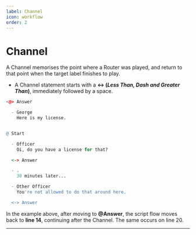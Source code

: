 ```yaml
---
label: Channel
icon: workflow
order: 2
---
```

# Channel

A Channel memorises the point where a Router was played, and return to that point when the target label finishes to play.

- A Channel statement starts with a **<-> (_Less Than, Dash and Greater Than_)**, immediately followed by a space.

```q
<@> Answer

  - George
    Here is my license.


@ Start

  - Officer
    Oi, do you have a license for that?

  <-> Answer

  - .
    30 minutes later...

  - Other Officer
    You're not allowed to do that around here.

  <-> Answer

```

In the example above, after moving to **@Answer**, the script flow moves back to **line 14**, continuing after the Channel. The same occurs on line 20.

---
